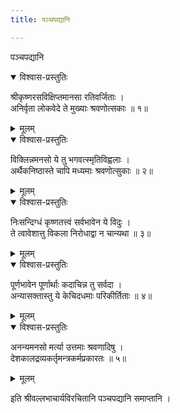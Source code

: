 ```yaml
---
title: पञ्चपद्यानि

---
```

  
 पञ्चपद्यानि

<details open><summary>विश्वास-प्रस्तुतिः</summary>

श्रीकृष्णरसविक्षिप्तमानसा रतिवर्जिताः ।  
अनिर्वृता लोकवेदे ते मुख्याः श्रवणोत्सकाः ॥ १॥
</details>

<details><summary>मूलम्</summary>

श्रीकृष्णरसविक्षिप्तमानसा रतिवर्जिताः ।  
अनिर्वृता लोकवेदे ते मुख्याः श्रवणोत्सकाः ॥ १॥
</details>

<details open><summary>विश्वास-प्रस्तुतिः</summary>

विक्लिन्नमनसो ये तु भगवत्स्मृतिविह्वलाः ।  
अर्थैकनिष्ठास्ते चापि मध्यमाः श्रवणोत्सुकाः ॥ २॥
</details>

<details><summary>मूलम्</summary>

विक्लिन्नमनसो ये तु भगवत्स्मृतिविह्वलाः ।  
अर्थैकनिष्ठास्ते चापि मध्यमाः श्रवणोत्सुकाः ॥ २॥
</details>

<details open><summary>विश्वास-प्रस्तुतिः</summary>

निःसन्दिग्धं कृष्णतत्त्वं सर्वभावेन ये विदुः ।  
ते त्वावेशात्तु विकला निरोधाद्वा न चान्यथा ॥ ३॥
</details>

<details><summary>मूलम्</summary>

निःसन्दिग्धं कृष्णतत्त्वं सर्वभावेन ये विदुः ।  
ते त्वावेशात्तु विकला निरोधाद्वा न चान्यथा ॥ ३॥
</details>

<details open><summary>विश्वास-प्रस्तुतिः</summary>

पूर्णभावेन पूर्णार्थाः कदाचिन्न तु सर्वदा ।  
अन्यासक्तास्तु ये केचिदधमाः परिकीर्तिताः ॥ ४॥
</details>

<details><summary>मूलम्</summary>

पूर्णभावेन पूर्णार्थाः कदाचिन्न तु सर्वदा ।  
अन्यासक्तास्तु ये केचिदधमाः परिकीर्तिताः ॥ ४॥
</details>

<details open><summary>विश्वास-प्रस्तुतिः</summary>

अनन्यमनसो मर्त्या उत्तमाः श्रवणादिषु ।  
देशकालद्रव्यकर्तृमन्त्रकर्मप्रकारतः ॥ ५॥
</details>

<details><summary>मूलम्</summary>

अनन्यमनसो मर्त्या उत्तमाः श्रवणादिषु ।  
देशकालद्रव्यकर्तृमन्त्रकर्मप्रकारतः ॥ ५॥
</details>  
  
इति श्रीवल्लभाचार्यविरचितानि पञ्चपद्यानि समाप्तानि ।  
  
  

  
